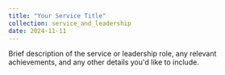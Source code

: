 ```yaml
---
title: "Your Service Title"
collection: service_and_leadership
date: 2024-11-11
---
```


Brief description of the service or leadership role, any relevant achievements, and any other details you'd like to include.

